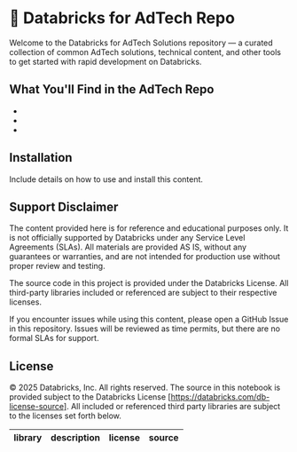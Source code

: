 # 📖 Databricks for AdTech Repo 

Welcome to the Databricks for AdTech Solutions repository — a curated collection of common AdTech solutions, technical content, and other tools to get started with rapid development on Databricks.  

## What You'll Find in the AdTech Repo

-
-
-

## Installation

Include details on how to use and install this content. 

## Support Disclaimer

The content provided here is for reference and educational purposes only.
It is not officially supported by Databricks under any Service Level Agreements (SLAs).
All materials are provided AS IS, without any guarantees or warranties, and are not intended for production use without proper review and testing.

The source code in this project is provided under the Databricks License.
All third-party libraries included or referenced are subject to their respective licenses.

If you encounter issues while using this content, please open a GitHub Issue in this repository.
Issues will be reviewed as time permits, but there are no formal SLAs for support.

## License

&copy; 2025 Databricks, Inc. All rights reserved. The source in this notebook is provided subject to the Databricks License [https://databricks.com/db-license-source].  All included or referenced third party libraries are subject to the licenses set forth below.

| library                                | description             | license    | source                                              |
|----------------------------------------|-------------------------|------------|-----------------------------------------------------|
